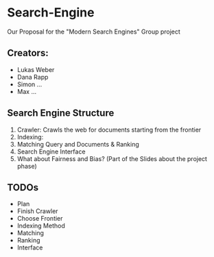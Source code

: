 # Search-Engine
 Our Proposal for the "Modern Search Engines" Group project

## Creators:
 - Lukas Weber
 - Dana Rapp
 - Simon ...
 - Max ...

## Search Engine Structure
1. Crawler: Crawls the web for documents starting from the frontier
2. Indexing: 
3. Matching Query and Documents & Ranking
4. Search Engine Interface
5. What about Fairness and Bias? (Part of the Slides about the project phase)

## TODOs
- Plan
- Finish Crawler
- Choose Frontier
- Indexing Method
- Matching
- Ranking
- Interface
